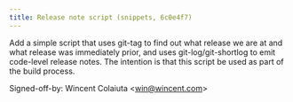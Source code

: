 ```yaml
---
title: Release note script (snippets, 6c0e4f7)
---
```


Add a simple script that uses git-tag to find out what release we are at and what release was immediately prior, and uses git-log/git-shortlog to emit code-level release notes. The intention is that this script be used as part of the build process.

Signed-off-by: Wincent Colaiuta &lt;win@wincent.com&gt;

